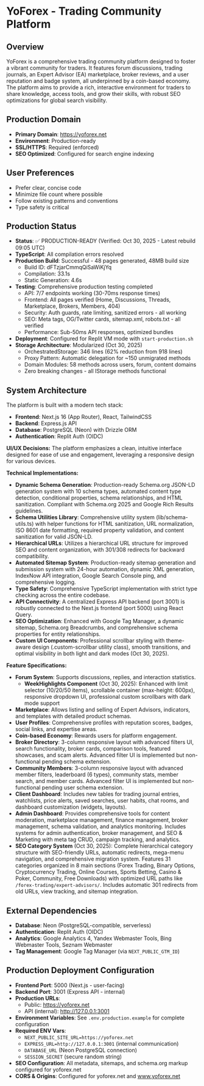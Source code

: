 # YoForex - Trading Community Platform

## Overview
YoForex is a comprehensive trading community platform designed to foster a vibrant community for traders. It features forum discussions, trading journals, an Expert Advisor (EA) marketplace, broker reviews, and a user reputation and badge system, all underpinned by a coin-based economy. The platform aims to provide a rich, interactive environment for traders to share knowledge, access tools, and grow their skills, with robust SEO optimizations for global search visibility.

## Production Domain
- **Primary Domain**: https://yoforex.net
- **Environment**: Production-ready
- **SSL/HTTPS**: Required (enforced)
- **SEO Optimized**: Configured for search engine indexing

## User Preferences
- Prefer clear, concise code
- Minimize file count where possible
- Follow existing patterns and conventions
- Type safety is critical

## Production Status
- **Status**: ✅ PRODUCTION-READY (Verified: Oct 30, 2025 - Latest rebuild 09:05 UTC)
- **TypeScript**: All compilation errors resolved
- **Production Build**: Successful - 48 pages generated, 48MB build size
  - Build ID: dFTzjarCmmqQiSaWiKjYq
  - Compilation: 33.1s
  - Static Generation: 4.6s
- **Testing**: Comprehensive production testing completed
  - API: 7/7 endpoints working (30-70ms response times)
  - Frontend: All pages verified (Home, Discussions, Threads, Marketplace, Brokers, Members, 404)
  - Security: Auth guards, rate limiting, sanitized errors - all working
  - SEO: Meta tags, OG/Twitter cards, sitemap.xml, robots.txt - all verified
  - Performance: Sub-50ms API responses, optimized bundles
- **Deployment**: Configured for Replit VM mode with `start-production.sh`
- **Storage Architecture**: Modularized (Oct 30, 2025)
  - OrchestratedStorage: 346 lines (62% reduction from 918 lines)
  - Proxy Pattern: Automatic delegation for ~150 unmigrated methods
  - Domain Modules: 58 methods across users, forum, content domains
  - Zero breaking changes - all IStorage methods functional

## System Architecture
The platform is built with a modern tech stack:
- **Frontend**: Next.js 16 (App Router), React, TailwindCSS
- **Backend**: Express.js API
- **Database**: PostgreSQL (Neon) with Drizzle ORM
- **Authentication**: Replit Auth (OIDC)

**UI/UX Decisions:**
The platform emphasizes a clean, intuitive interface designed for ease of use and engagement, leveraging a responsive design for various devices.

**Technical Implementations:**
- **Dynamic Schema Generation**: Production-ready Schema.org JSON-LD generation system with 10 schema types, automated content type detection, conditional properties, schema relationships, and HTML sanitization. Compliant with Schema.org 2025 and Google Rich Results guidelines.
- **Schema Utilities Library**: Comprehensive utility system (lib/schema-utils.ts) with helper functions for HTML sanitization, URL normalization, ISO 8601 date formatting, required property validation, and content sanitization for valid JSON-LD.
- **Hierarchical URLs**: Utilizes a hierarchical URL structure for improved SEO and content organization, with 301/308 redirects for backward compatibility.
- **Automated Sitemap System**: Production-ready sitemap generation and submission system with 24-hour automation, dynamic XML generation, IndexNow API integration, Google Search Console ping, and comprehensive logging.
- **Type Safety**: Comprehensive TypeScript implementation with strict type checking across the entire codebase.
- **API Connectivity**: A centralized Express API backend (port 3001) is robustly connected to the Next.js frontend (port 5000) using React Query.
- **SEO Optimization**: Enhanced with Google Tag Manager, a dynamic sitemap, Schema.org Breadcrumbs, and comprehensive schema properties for entity relationships.
- **Custom UI Components**: Professional scrollbar styling with theme-aware design (.custom-scrollbar utility class), smooth transitions, and optimal visibility in both light and dark modes (Oct 30, 2025).

**Feature Specifications:**
- **Forum System**: Supports discussions, replies, and interaction statistics.
  - **WeekHighlights Component** (Oct 30, 2025): Enhanced with limit selector (10/20/50 items), scrollable container (max-height: 600px), responsive dropdown UI, professional custom scrollbars with dark mode support
- **Marketplace**: Allows listing and selling of Expert Advisors, indicators, and templates with detailed product schemas.
- **User Profiles**: Comprehensive profiles with reputation scores, badges, social links, and expertise areas.
- **Coin-based Economy**: Rewards users for platform engagement.
- **Broker Directory**: 3-column responsive layout with advanced filters UI, search functionality, broker cards, comparison tools, featured showcases, and scam alerts. Advanced filter UI is implemented but non-functional pending schema extension.
- **Community Members**: 3-column responsive layout with advanced member filters, leaderboard (6 types), community stats, member search, and member cards. Advanced filter UI is implemented but non-functional pending user schema extension.
- **Client Dashboard**: Includes new tables for trading journal entries, watchlists, price alerts, saved searches, user habits, chat rooms, and dashboard customization (widgets, layouts).
- **Admin Dashboard**: Provides comprehensive tools for content moderation, marketplace management, finance management, broker management, schema validation, and analytics monitoring. Includes systems for admin authentication, broker management, and SEO & Marketing with meta tag CRUD, campaign tracking, and analytics.
- **SEO Category System** (Oct 30, 2025): Complete hierarchical category structure with SEO-friendly URLs, automatic redirects, mega-menu navigation, and comprehensive migration system. Features 31 categories organized in 8 main sections (Forex Trading, Binary Options, Cryptocurrency Trading, Online Courses, Sports Betting, Casino & Poker, Community, Free Downloads) with optimized URL paths like `/forex-trading/expert-advisors/`. Includes automatic 301 redirects from old URLs, view tracking, and sitemap integration.

## External Dependencies
- **Database**: Neon (PostgreSQL-compatible, serverless)
- **Authentication**: Replit Auth (OIDC)
- **Analytics**: Google Analytics 4, Yandex Webmaster Tools, Bing Webmaster Tools, Seznam Webmaster
- **Tag Management**: Google Tag Manager (via `NEXT_PUBLIC_GTM_ID`)

## Production Deployment Configuration
- **Frontend Port**: 5000 (Next.js - user-facing)
- **Backend Port**: 3001 (Express API - internal)
- **Production URLs**:
  - Public: https://yoforex.net
  - API (internal): http://127.0.0.1:3001
- **Environment Variables**: See `.env.production.example` for complete configuration
- **Required ENV Vars**:
  - `NEXT_PUBLIC_SITE_URL=https://yoforex.net`
  - `EXPRESS_URL=http://127.0.0.1:3001` (internal communication)
  - `DATABASE_URL` (Neon PostgreSQL connection)
  - `SESSION_SECRET` (secure random string)
- **SEO Configuration**: All metadata, sitemaps, and schema.org markup configured for yoforex.net
- **CORS & Origins**: Configured for yoforex.net and www.yoforex.net